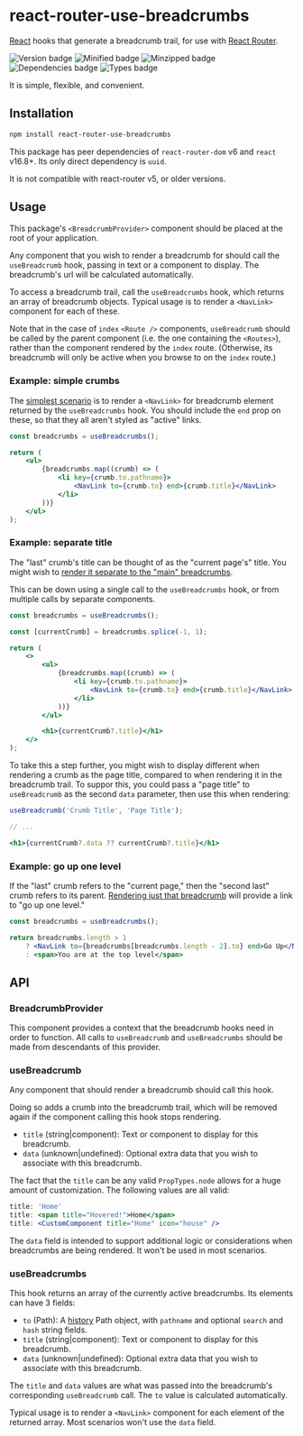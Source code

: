 # react-router-use-breadcrumbs

[React][1] hooks that generate a breadcrumb trail, for use with [React Router][2].

![Version badge](https://badgen.net/npm/v/react-router-use-breadcrumbs) ![Minified badge](https://badgen.net/bundlephobia/min/react-router-use-breadcrumbs) ![Minzipped badge](https://badgen.net/bundlephobia/minzip/react-router-use-breadcrumbs) ![Dependencies badge](https://badgen.net/bundlephobia/dependency-count/react-router-use-breadcrumbs) ![Types badge](https://badgen.net/npm/types/react-router-use-breadcrumbs)

It is simple, flexible, and convenient.

## Installation

```sh
npm install react-router-use-breadcrumbs
```

This package has peer dependencies of `react-router-dom` v6 and `react` v16.8+.
Its only direct dependency is `uuid`.

It is not compatible with react-router v5, or older versions.

## Usage

This package's `<BreadcrumbProvider>` component should be placed at the root of your application.

Any component that you wish to render a breadcrumb for should call the `useBreadcrumb` hook, passing in text or a component to display. The breadcrumb's url will be calculated automatically.

To access a breadcrumb trail, call the `useBreadcrumbs` hook, which returns an array of breadcrumb objects. Typical usage is to render a `<NavLink>` component for each of these.

Note that in the case of `index` `<Route />` components, `useBreadcrumb` should be called by the parent component (i.e. the one containing the `<Routes>`), rather than the component rendered by the `index` route. (Otherwise, its breadcrumb will only be active when you browse to on the `index` route.)

### Example: simple crumbs

The [simplest scenario][3] is to render a `<NavLink>` for breadcrumb element returned by the `useBreadcrumbs` hook. You should include the `end` prop on these, so that they all aren't styled as "active" links.

```jsx
const breadcrumbs = useBreadcrumbs();

return (
    <ul>
        {breadcrumbs.map((crumb) => (
            <li key={crumb.to.pathname}>
                <NavLink to={crumb.to} end>{crumb.title}</NavLink>
            </li>
        ))}
    </ul>
);
```

### Example: separate title

The "last" crumb's title can be thought of as the "current page's" title. You might wish to [render it separate to the "main" breadcrumbs][4].

This can be down using a single call to the `useBreadcrumbs` hook, or from multiple calls by separate components.

```jsx
const breadcrumbs = useBreadcrumbs();

const [currentCrumb] = breadcrumbs.splice(-1, 1);

return (
    <>
        <ul>
            {breadcrumbs.map((crumb) => (
                <li key={crumb.to.pathname}>
                    <NavLink to={crumb.to} end>{crumb.title}</NavLink>
                </li>
            ))}
        </ul>

        <h1>{currentCrumb?.title}</h1>
    </>
);
```

To take this a step further, you might wish to display different when rendering a crumb as the page title, compared to when rendering it in the breadcrumb trail. To suppor this, you could pass a "page title" to `useBreadcrumb` as the second `data` parameter, then use this when rendering:

```jsx
useBreadcrumb('Crumb Title', 'Page Title');

// ...

<h1>{currentCrumb?.data ?? currentCrumb?.title}</h1>
```


### Example: go up one level

If the "last" crumb refers to the "current page," then the "second last" crumb refers to its parent. [Rendering just that breadcrumb][5] will provide a link to "go up one level."

```jsx
const breadcrumbs = useBreadcrumbs();

return breadcrumbs.length > 1
    ? <NavLink to={breadcrumbs[breadcrumbs.length - 2].to} end>Go Up</NavLink>
    : <span>You are at the top level</span>
```

## API

### BreadcrumbProvider

This component provides a context that the breadcrumb hooks need in order to function.
All calls to `useBreadcrumb` and `useBreadcrumbs` should be made from descendants of this provider.

### useBreadcrumb

Any component that should render a breadcrumb should call this hook.

Doing so adds a crumb into the breadcrumb trail, which will be removed again if
the component calling this hook stops rendering.

- `title` (string|component): Text or component to display for this breadcrumb.
- `data` (unknown|undefined): Optional extra data that you wish to associate with this breadcrumb.

The fact that the `title` can be any valid `PropTypes.node` allows for a huge
amount of customization. The following values are all valid:

```jsx
title: 'Home'
title: <span title="Hovered!">Home</span>
title: <CustomComponent title="Home" icon="house" />
```

The `data` field is intended to support additional logic or considerations when breadcrumbs are being rendered. It won't be used in most scenarios.

### useBreadcrumbs

This hook returns an array of the currently active breadcrumbs. Its elements can have 3 fields:
- `to` (Path): A [history][6] Path object, with `pathname` and optional `search` and `hash` string fields.
- `title` (string|component): Text or component to display for this breadcrumb.
- `data` (unknown|undefined): Optional extra data that you wish to associate with this breadcrumb.

The `title` and `data` values are what was passed into the breadcrumb's corresponding `useBreadcrumb` call. The `to` value is calculated automatically.

Typical usage is to render a `<NavLink>` component for each element of the returned array. Most scenarios won't use the `data` field.

[1]: https://facebook.github.io/react
[2]: https://github.com/rackt/react-router
[3]: https://github.com/FTWinston/react-router-use-breadcrumbs/tree/master/src/examples/SimpleCrumbs.tsx
[4]: https://github.com/FTWinston/react-router-use-breadcrumbs/tree/master/src/examples/SeparateTitle.tsx
[5]: https://github.com/FTWinston/react-router-use-breadcrumbs/tree/master/src/examples/UpLink.tsx
[6]: https://github.com/ReactTraining/history